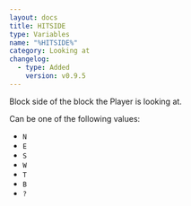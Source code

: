 ```yaml
---
layout: docs
title: HITSIDE
type: Variables
name: "%HITSIDE%"
category: Looking at
changelog:
  - type: Added
    version: v0.9.5
---
```

Block side of the block the Player is looking at.


Can be one of the following values:

* `N`
* `E`
* `S`
* `W`
* `T`
* `B`
* `?`
